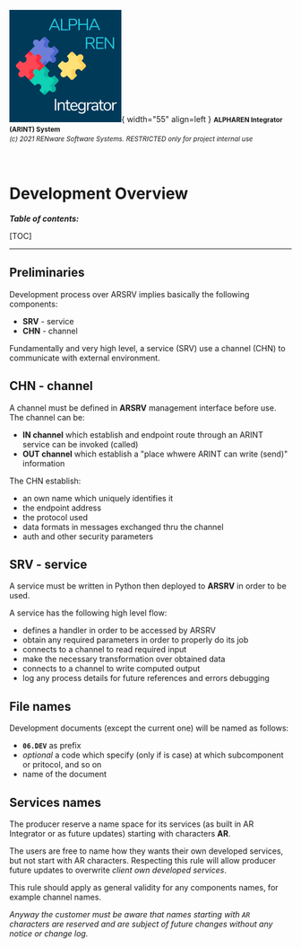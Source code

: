 ![arint_logo](../pictures/arint_logo.png){ width="55" align=left }
<small markdown>**ALPHAREN Integrator (ARINT) System**<br>
*(c) 2021 RENware Software Systems. RESTRICTED only for project internal use*
</small><br><br><br>


# Development Overview 


***Table of contents:***

[TOC]

***




## Preliminaries 

Development process over ARSRV implies basically the following components: 

* **SRV** - service
* **CHN** - channel

Fundamentally and very high level, a service (SRV) use a channel (CHN) to communicate with external environment.




## CHN - channel 

A channel must be defined in **ARSRV** management interface before use. The channel can be:

* **IN channel** which establish and endpoint route through an ARINT service can be invoked (called)
* **OUT channel** which establish a "place whwere ARINT can write (send)" information

The CHN establish: 

* an own name which uniquely identifies it 
* the endpoint address 
* the protocol used 
* data formats in messages exchanged thru the channel 
* auth and other security parameters 




## SRV - service

A service must be written in Python then deployed to **ARSRV** in order to be used.

A service has the following high level flow: 

* defines a handler in order to be accessed by ARSRV 
* obtain any required parameters in order to properly do its job 
* connects to a channel to read required input
* make the necessary transformation over obtained data
* connects to a channel to write computed output
* log any process details for future references and errors debugging




## File names 

Development documents (except the current one) will be named as follows:

* **`06.DEV`** as prefix 
* *optional* a code which specify (only if is case) at which subcomponent or pritocol, and so on 
* name of the document




## Services names

The producer reserve a name space for its services (as built in AR Integrator or as future updates) starting with characters **AR**.

The users are free to name how they wants their own developed services, but not start with AR characters. Respecting this rule will allow producer future updates to overwrite *client own developed services*.

This rule should apply as general validity for any components names, for example channel names. 

*Anyway the customer must be aware that names starting with `AR` characters are reserved and are subject of future changes without any notice or change log.*

